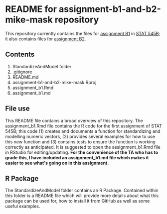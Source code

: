 # README for assignment-b1-and-b2-mike-mask repository
This repository currently contains the files for [assignment B1](https://stat545.stat.ubc.ca/assignments/assignment-b1/) in [STAT 545B](https://stat545.stat.ubc.ca/course/); it also contains files for [assignment B2](https://stat545.stat.ubc.ca/assignments/assignment-b2/).

## Contents
1. StandardizeAndModel folder
2. .gitignore
3. README.md
4. assignment-b1-and-b2-mike-mask.Rproj
5. assignment_b1.Rmd
6. assignment_b1.md

## File use
This README file contains a broad overview of this repository. The assignment_b1.Rmd file contains the R code for the first assignment of STAT 545B; this code (1) creates and documents a function for standardizing and modelling numeric vectors, (2) provides several examples for how to use this new function and (3) contains tests to ensure the function is working correctly as anticipated. It is suggested to open the assignment_b1.Rmd file in RStudio for editing/updating. **For the convenience of the TA who has to grade this, I have included an assignment_b1.md file which makes it easier to see what's going on in this assignment.**

## R Package
The StandardizeAndModel folder contains an R Package. Contained within this folder is a README file which will provide more details about what this package can be used for, how to install it from GitHub as well as some useful examples.
